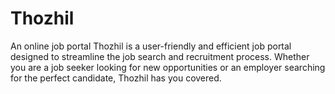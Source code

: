 # Thozhil
An online job portal
Thozhil is a user-friendly and efficient job portal designed to streamline the job search and recruitment process.
Whether you are a job seeker looking for new opportunities or an employer searching for the perfect candidate, Thozhil has you covered.
